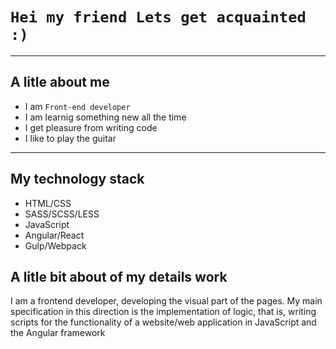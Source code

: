 # `Hei my friend Lets get acquainted :)`
____

## A litle about me
- I am `Front-end developer`
- I am learnig something new all the time
- I get pleasure from writing code
- I like to play the guitar

____

## My technology stack
- HTML/CSS
- SASS/SCSS/LESS
- JavaScript
- Angular/React
- Gulp/Webpack

## A litle bit about of my details work
I am a frontend developer, developing the visual part of the pages. My main specification in this direction is the implementation of logic, that is, writing scripts for the functionality of a website/web application in JavaScript and the Angular framework
